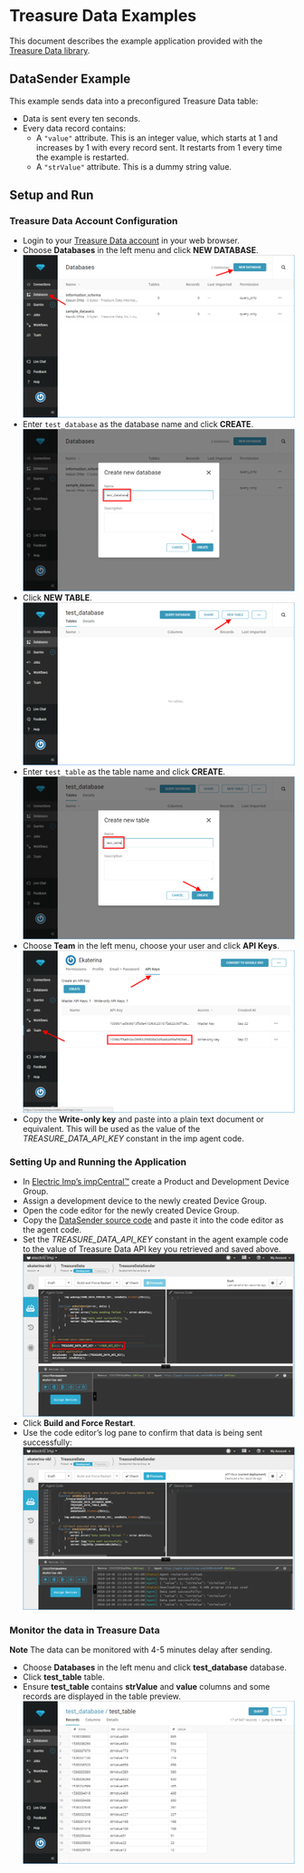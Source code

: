 # Treasure Data Examples #

This document describes the example application provided with the [Treasure Data library](../README.md).

## DataSender Example ##

This example sends data into a preconfigured Treasure Data table:

- Data is sent every ten seconds.
- Every data record contains:
  - A `"value"` attribute. This is an integer value, which starts at 1 and increases by 1 with every record sent. It restarts from 1 every time the example is restarted.
  - A `"strValue"` attribute. This is a dummy string value.

## Setup and Run ##

### Treasure Data Account Configuration ###

- Login to your [Treasure Data account](https://console.treasuredata.com) in your web browser.
- Choose **Databases** in the left menu and click **NEW DATABASE**.
![NewDatabase](../png/NewDatabase.png?raw=true)
- Enter `test_database` as the database name and click **CREATE**.
![CreateDatabase](../png/CreateDatabase.png?raw=true)
- Click **NEW TABLE**.
![NewTable](../png/NewTable.png?raw=true)
- Enter `test_table` as the table name and click **CREATE**.
![CreateTable](../png/CreateTable.png?raw=true)
- Choose **Team** in the left menu, choose your user and click **API Keys**.
![ApiKeys](../png/ApiKeys.png?raw=true)
- Copy the **Write-only key** and paste into a plain text document or equivalent. This will be used as the value of the *TREASURE_DATA_API_KEY* constant in the imp agent code.

### Setting Up and Running the Application ###

- In [Electric Imp’s impCentral™](https://impcentral.electricimp.com) create a Product and Development Device Group.
- Assign a development device to the newly created Device Group.
- Open the code editor for the newly created Device Group.
- Copy the [DataSender source code](./DataSender.agent.nut) and paste it into the code editor as the agent code.
- Set the *TREASURE_DATA_API_KEY* constant in the agent example code to the value of Treasure Data API key you retrieved and saved above.
![SetTreasureDataConsts](../png/SetTreasureDataConsts.png?raw=true)
- Click **Build and Force Restart**.
- Use the code editor’s log pane to confirm that data is being sent successfully:
![DataSenderLogs](../png/SenderExample.png?raw=true)

### Monitor the data in Treasure Data ###

**Note** The data can be monitored with 4-5 minutes delay after sending.

- Choose **Databases** in the left menu and click **test_database** database.
- Click **test_table** table.
- Ensure **test_table** contains **strValue** and **value** columns and some records are displayed in the table preview.
![TablePreview](../png/TablePreview.png?raw=true)

